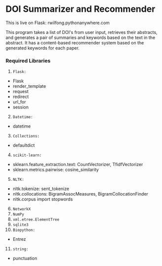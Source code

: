 # DOI Summarizer and Recommender 

This is live on Flask: rwilfong.pythonanywhere.com

This program takes a list of DOI's from user input, retrieves their abstracts, and generates a pair of summaries and keywords based on the text in the abstract. It has a content-based recommender system based on the generated keywords for each paper.

### Required Libraries
1. ``Flask:`` 
  - Flask
  - render_template
  - request
  - redirect
  - url_for
  - session 
2. ``Datetime:`` 
  - datetime
3. ``Collections:``
  - defaultdict 
4. ``scikit-learn:``
  - sklearn.feature_extraction.text: CountVectorizer, TfidfVectorizer
  - sklearn.metrics.pairwise: cosine_similarity
5. ``NLTK:``
  - nltk.tokenize: sent_tokenize
  - nltk.collocations: BigramAssocMeasures, BigramCollocationFinder
  - nltk.corpus import stopwords
6. ``NetworkX``
7. ``NumPy``
8. ``xml.etree.ElementTree``
9. ``sqlite3``
10. ``Biopython:``
  - Entrez
11. ``string:``
  - punctuation 

